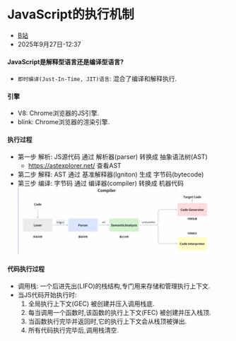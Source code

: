 # JavaScript的执行机制
- [B站](https://www.bilibili.com/video/BV1XDHzzTEWF)
- 2025年9月27日-12:37


#### JavaScript是解释型语言还是编译型语言?
- ``即时编译(Just-In-Time, JIT)语言``: 混合了编译和解释执行.

#### 引擎
- V8: Chrome浏览器的JS引擎.
- blink: Chrome浏览器的渲染引擎.

#### 执行过程
- 第一步 解析: JS源代码 通过 解析器(parser) 转换成 抽象语法树(AST)
  - https://astexplorer.net/ 查看AST
- 第二步 解释: AST 通过 基准解释器(Igniton) 生成 字节码(bytecode)
- 第三步 编译: 字节码 通过 编译器(compiler) 转换成 机器代码
![img.png](img.png)

#### 代码执行过程
- 调用栈: 一个后进先出(LIFO)的栈结构,专门用来存储和管理执行上下文.
- 当JS代码开始执行时:
    1. 全局执行上下文(GEC) 被创建并压入调用栈底.
    2. 每当调用一个函数时,该函数的执行上下文(FEC) 被创建并压入栈顶.
    3. 当函数执行完毕并返回时,它的执行上下文会从栈顶被弹出.
    4. 所有代码执行完毕后,调用栈清空.
